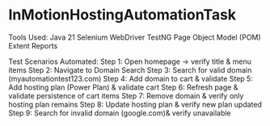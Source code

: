 ﻿# InMotionHostingAutomationTask
Tools Used:
Java 21 
Selenium WebDriver 
TestNG 
Page Object Model (POM)
Extent Reports



Test Scenarios Automated:
Step 1: Open homepage → verify title & menu items
Step 2: Navigate to Domain Search
Step 3: Search for valid domain (myautomationtest123.com)
Step 4: Add domain to cart & validate
Step 5: Add hosting plan (Power Plan) & validate cart
Step 6: Refresh page & validate persistence of cart items
Step 7: Remove domain & verify only hosting plan remains
Step 8: Update hosting plan & verify new plan updated
Step 9: Search for invalid domain (google.com)&  verify unavailable
